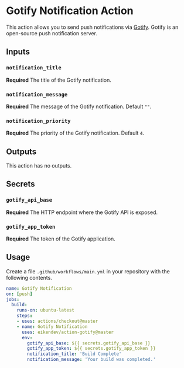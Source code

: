 # Gotify Notification Action

This action allows you to send push notifications via [Gotify](https://gotify.net/).
Gotify is an open-source push notification server.

## Inputs

### `notification_title`

**Required** The title of the Gotify notification.

### `notification_message`

**Required** The message of the Gotify notification. Default `""`.

### `notification_priority`

**Required** The priority of the Gotify notification. Default `4`.

## Outputs

This action has no outputs.

## Secrets

### `gotify_api_base`

**Required** The HTTP endpoint where the Gotify API is exposed.

### `gotify_app_token`

**Required** The token of the Gotify application.

## Usage

Create a file `.github/workflows/main.yml` in your repository with the following contents.

```yaml
name: Gotify Notification
on: [push]
jobs:
  build:
    runs-on: ubuntu-latest
    steps:
    - uses: actions/checkout@master
    - name: Gotify Notification
      uses: eikendev/action-gotify@master
      env:
      	gotify_api_base: ${{ secrets.gotify_api_base }}
        gotify_app_token: ${{ secrets.gotify_app_token }}
        notification_title: 'Build Complete'
        notification_message: 'Your build was completed.'
```
